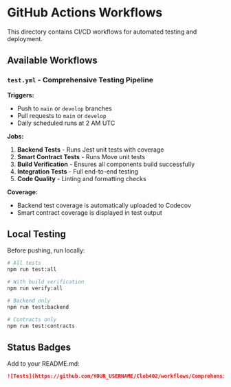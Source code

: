 # GitHub Actions Workflows

This directory contains CI/CD workflows for automated testing and deployment.

## Available Workflows

### `test.yml` - Comprehensive Testing Pipeline

**Triggers:**
- Push to `main` or `develop` branches
- Pull requests to `main` or `develop`
- Daily scheduled runs at 2 AM UTC

**Jobs:**
1. **Backend Tests** - Runs Jest unit tests with coverage
2. **Smart Contract Tests** - Runs Move unit tests
3. **Build Verification** - Ensures all components build successfully
4. **Integration Tests** - Full end-to-end testing
5. **Code Quality** - Linting and formatting checks

**Coverage:**
- Backend test coverage is automatically uploaded to Codecov
- Smart contract coverage is displayed in test output

## Local Testing

Before pushing, run locally:

```bash
# All tests
npm run test:all

# With build verification
npm run verify:all

# Backend only
npm run test:backend

# Contracts only
npm run test:contracts
```

## Status Badges

Add to your README.md:

```markdown
![Tests](https://github.com/YOUR_USERNAME/Clob402/workflows/Comprehensive%20Testing/badge.svg)
```


